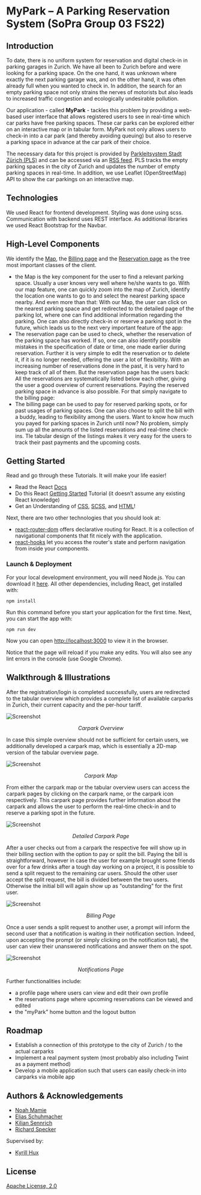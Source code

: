 # MyPark – A Parking Reservation System (SoPra Group 03 FS22)

## Introduction

To date, there is no uniform system for reservation and digital check-in in parking garages in Zurich.
We have all been to Zurich before and were looking for a parking space. On the one hand, it was unknown
where exactly the next parking garage was, and on the other hand, it was often already full when you
wanted to check in. In addition, the search for an empty parking space not only strains the nerves of motorists
but also leads to increased traffic congestion and ecologically undesirable pollution.
<br />

Our application - called **MyPark** - tackles this problem by providing a web-based user interface that allows registered users to see
in real-time which car parks have free parking spaces. These car parks can be explored either on an interactive map or
in tabular form. MyPark not only allows users to check-in into a car park (and thereby avoiding queuing) but also
to reserve a parking space in advance at the car park of their choice.
<br />

The necessary data for this project is provided by [Parkleitsystem Stadt Zürich (PLS)](https://www.pls-zh.ch/info.jsp) and can
be accessed via an [RSS feed](https://www.pls-zh.ch/plsFeed/rss). PLS tracks the empty parking spaces in the city of Zurich and
updates the number of empty parking spaces in real-time. In addition, we use Leaflet (OpenStreetMap) API
to show the car parkings on an interactive map.


## Technologies

We used React for frontend development. Styling was done using scss. Communication with backend uses REST interface. As additional libraries we used React Bootstrap for the Navbar. 

## High-Level Components

We identify the [Map](src/components/views/Map.js), the [Billing page](src/components/views/Billing.js) and the [Reservation page](src/components/views/Reservation.js) as the tree most important classes of the client.
- the Map is the key component for the user to find a relevant parking space. Usually a user knows very well where he/she wants to go. With our map feature, one can quickly zoom into the map of Zurich, identify the location one wants to go to and select the nearest parking space nearby. And even more than that: With our Map, the user can click on the nearest parking space and get redirected to the detailed page of the parking lot, where one can find additional information regarding the parking. One can also directly check-in or reserve a parking spot in the future, which leads us to the next very important feature of the app:
- The reservation page can be used to check, whether the reservation of the parking space has worked. If so, one can also identify possible mistakes in the specification of date or time, one made earlier during reservation. Further it is very simple to edit the reservation or to delete it, if it is no longer needed, offering the user a lot of flexibiltity. With an increasing number of reservations done in the past, it is very hard to keep track of all of them. But the reservation page has the users back: All the reservations are systematically listed below each other, giving the user a good overview of current reservations. Paying the reserved parking space in advance is also possible. For that simply navigate to the billing page:
- The billing page can be used to pay for reserved parking spots, or for past usages of parking spaces. One can also choose to split the bill with a buddy, leading to flexibility among the users. Want to know how much you payed for parking spaces in Zurich until now? No problem, simply sum up all the amounts of the listed reservations and real-time check-ins. Tle tabular design of the listings makes it very easy for the users to track their past payments and the upcoming costs.


## Getting Started

Read and go through these Tutorials. It will make your life easier!

- Read the React [Docs](https://reactjs.org/docs/getting-started.html)
- Do this React [Getting Started](https://reactjs.org/tutorial/tutorial.html) Tutorial (it doesn’t assume any existing React knowledge)
- Get an Understanding of [CSS](https://www.w3schools.com/Css/), [SCSS](https://sass-lang.com/documentation/syntax), and [HTML](https://www.w3schools.com/html/html_intro.asp)!

Next, there are two other technologies that you should look at:

* [react-router-dom](https://reacttraining.com/react-router/web/guides/quick-start) offers declarative routing for React. It is a collection of navigational components that fit nicely with the application. 
* [react-hooks](https://reactrouter.com/web/api/Hooks) let you access the router's state and perform navigation from inside your components.
### Launch & Deployment

For your local development environment, you will need Node.js. You can download it [here](https://nodejs.org). All other dependencies, including React, get installed with:

```npm install```

Run this command before you start your application for the first time. Next, you can start the app with:

```npm run dev```

Now you can open [http://localhost:3000](http://localhost:3000) to view it in the browser.

Notice that the page will reload if you make any edits. You will also see any lint errors in the console (use Google Chrome).

## Walkthrough & Illustrations

After the registration/login is completed successfully, users are redirected to the tabular overview which provides a complete list of available carparks in Zurich, their current capacity and the per-hour tariff.

![Screenshot](screenshots/overview.png)
<p align = "center">
<em>Carpark Overview</em>
</p>

In case this simple overview should not be sufficient for certain users, we additionally developed a carpark map, which is essentially a 2D-map version of the tabular overview page.

![Screenshot](screenshots/map.png)
<p align = "center">
<em>Carpark Map</em>
</p>

From either the carpark map or the tabular overview users can access the carpark pages by clicking on the carpark name, or the carpark icon respectively. This carpark page provides further information about the carpark and allows the user to perform the real-time check-in and to reserve a parking spot in the future.

![Screenshot](screenshots/carpark.png)
<p align = "center">
<em>Detailed Carpark Page</em>
</p>

After a user checks out from a carpark the respective fee will show up in their billing section with the option to pay or split the bill. Paying the bill is straightforward, however in case the user for example brought some friends over for a few drinks after a tough day working on a project, it is possible to send a split request to the remaining car users. Should the other user accept the split request, the bill is divided between the two users. Otherwise the initial bill will again show up as "outstanding" for the first user.

![Screenshot](screenshots/billing.png)
<p align = "center">
<em>Billing Page</em>
</p>

Once a user sends a split request to another user, a prompt will inform the second user that a notification is waiting in their notification section. Indeed, upon accepting the prompt (or simply clicking on the notification tab), the user can view their unanswered notifications and answer them on the spot.

![Screenshot](screenshots/notifications.png)
<p align = "center">
<em>Notifications Page</em>
</p>

Further functionalities include:
- a profile page where users can view and edit their own profile
- the reservations page where upcoming reservations can be viewed and edited
- the "myPark" home button and the logout button

## Roadmap

- Establish a connection of this prototype to the city of Zurich / to the actual carparks
- Implement a real payment system (most probably also including Twint as a payment method)
- Develop a mobile application such that users can easily check-in into carparks via mobile app 

## Authors & Acknowledgements

-   [Noah Mamie](https://github.com/nmamie)
-   [Elias Schuhmacher](https://github.com/e-schuh)
-   [Kilian Sennrich](https://github.com/ksennr)
-   [Richard Specker](https://github.com/rspecker)

Supervised by:
-   [Kyrill Hux](https://github.com/realChesta)

## License

[Apache License, 2.0](./LICENSE)
